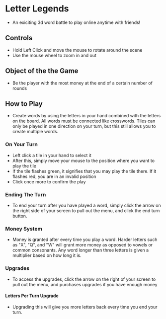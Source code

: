 # Letter Legends
- An exiciting 3d word battle to play online anytime with friends!
## Controls
- Hold Left Click and move the mouse to rotate around the scene
- Use the mouse wheel to zoom in and out
## Object of the the Game
- Be the player with the most money at the end of a certain number of rounds
## How to Play
- Create words by using the letters in your hand combined with the letters on the board. All words must be connected like crosswords. Tiles can only be played in one direction on your turn, but this still allows you to create multiple words.
### On Your Turn
- Left click a tile in your hand to select it
- After this, simply move your mouse to the position where you want to play the tile
- If the tile flashes green, it signifies that you may play the tile there. If it flashes red, you are in an invalid position
- Click once more to confirm the play
### Ending The Turn
- To end your turn after you have played a word, simply click the arrow on the right side of your screen to pull out the menu, and click the end turn button.
### Money System
- Money is granted after every time you play a word. Harder letters such as "X", "Q", and "W" will grant more money as opposed to vowels or common consonants. Any word longer than three letters is given a multiplier based on how long it is.
### Upgrades
- To access the upgrades, click the arrow on the right of your screen to pull out the menu, and purchases upgrades if you have enough money
#### Letters Per Turn Upgrade
- Upgrading this will give you more letters back every time you end your turn.


